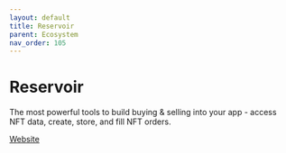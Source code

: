 ```yaml
---
layout: default
title: Reservoir
parent: Ecosystem
nav_order: 105
---
```

# Reservoir

The most powerful tools to build buying & selling into your app - access NFT data, create, store, and fill NFT orders.

[Website](https://reservoir.tools/)